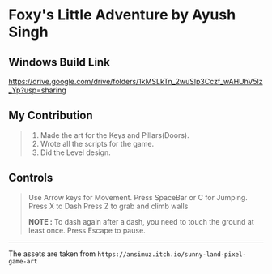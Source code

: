 # Foxy's Little Adventure by Ayush Singh

## Windows Build Link
https://drive.google.com/drive/folders/1kMSLkTn_2wuSlp3Cczf_wAHUhV5lz_Yp?usp=sharing

## My Contribution

>1. Made the art for the Keys and Pillars(Doors).
>2. Wrote all the scripts for the game.
>3. Did the Level design.

## Controls

> Use Arrow keys for Movement.
> Press SpaceBar or C for Jumping.
> Press X to Dash
> Press Z to grab and climb walls
>
> **NOTE :** To dash again after a dash, you need to touch the ground at least once.
> Press Escape to pause.

---------

The assets are taken from `https://ansimuz.itch.io/sunny-land-pixel-game-art`